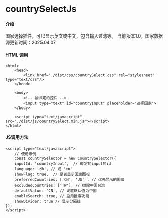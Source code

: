 # countrySelectJs

#### 介绍
国家选择插件，可以显示英文或中文，包含输入过滤等。
当前版本1.0，国家数据源更新时间：2025.04.07

#### HTML 调用
	<html>
		<head>
			<link href="./dist/css/countrySelect.css" rel="stylesheet" type="text/css"/>
		</head>

		<body>
			<!-- 被绑定的控件 -->
			<input type="text" id="countryInput" placeholder="选择国家">
		</body>

		<script type="text/javascript" src="./dist/js/countrySelect.min.js"></script>
	</html>

#### JS调用方法

	<script type="text/javascript">
		// 使用示例
		const countrySelector = new CountrySelector({
	    inputId: 'countryInput',  // 绑定的input的id
	    language: 'zh', // 或 'en'
	    showFlag: true,  // 是否显示国旗图标
	    preferredCountries: ['CN', 'US'], // 优先显示的国家
	    excludedCountries: ['TW'], // 排除中国台湾
	    defaultValue: 'CN', // 设置默认值为中国
	    enableSearch: true, // 启用搜索功能
	    showDivider: true // 显示分隔线
  	});
	</script>

